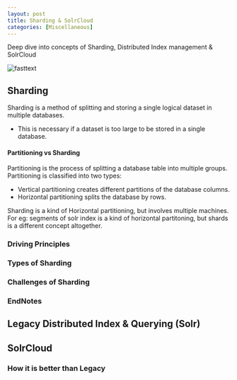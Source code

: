 ```yaml
---
layout: post
title: Sharding & SolrCloud
categories: [Miscellaneous]
---
```


Deep dive into concepts of Sharding, Distributed Index management & SolrCloud

![fasttext](../assets/images/FT-1.png)

## Sharding

Sharding is a method of splitting and storing a single logical dataset in multiple databases.

   - This is necessary if a dataset is too large to be stored in a single database.

#### Partitioning vs Sharding

Partitioning is the process of splitting a database table into multiple groups. Partitioning is classified into two types: 

   - Vertical partitioning creates different partitions of the database columns.
   - Horizontal partitioning splits the database by rows.

Sharding is a kind of Horizontal partitioning, but involves multiple machines.
For eg: segments of solr index is a kind of horizontal partitoning, but shards is a different concept altogether.

### Driving Principles

### Types of Sharding

### Challenges of Sharding

### EndNotes


## Legacy Distributed Index & Querying (Solr)



## SolrCloud

### How it is better than Legacy
